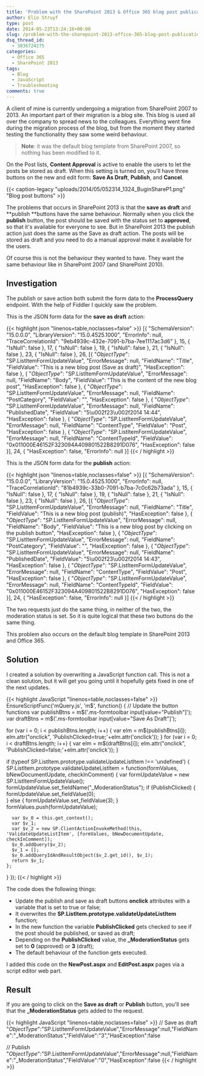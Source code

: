 ```yaml
---
title: 'Problem with the SharePoint 2013 & Office 365 blog post publication action'
author: Elio Struyf
type: post
date: 2014-05-23T13:24:16+00:00
slug: /problem-with-the-sharepoint-2013-office-365-blog-post-publication-action/
dsq_thread_id:
  - 3836724275
categories:
  - Office 365
  - SharePoint 2013
tags:
  - Blog
  - JavaScript
  - Troubleshooting
comments: true
---
```


A client of mine is currently undergoing a migration from SharePoint 2007 to 2013. An important part of their migration is a blog site. This blog is used all over the company to spread news to the colleagues. Everything went fine during the migration process of the blog, but from the moment they started testing the functionality they saw some weird behaviour.

> **Note**: it was the default blog template from SharePoint 2007, so nothing has been modified to it.

On the Post lists, **Content Approval** is active to enable the users to let the posts be stored as draft. When this setting is turned on, you'll have three buttons on the new and edit form: **Save As Draft**, **Publish**, and **Cancel**.

{{< caption-legacy "uploads/2014/05/052314_1324_BuginShareP1.png" "Blog post buttons" >}}

The problems that occurs in SharePoint 2013 is that the **save as draft** and **publish **buttons have the same behaviour. Normally when you click the **publish** button, the post should be saved with the status set to **approved**, so that it's available for everyone to see. But in SharePoint 2013 the publish action just does the same as the Save as draft action. The posts will be stored as draft and you need to do a manual approval make it available for the users.

Of course this is not the behaviour they wanted to have. They want the same behaviour like in SharePoint 2007 (and SharePoint 2010).

## Investigation

The publish or save action both submit the form data to the **ProcessQuery** endpoint. With the help of Fiddler I quickly saw the problem.

This is the JSON form data for the **save as draft** action:

{{< highlight json "linenos=table,noclasses=false" >}}
[{
  "SchemaVersion": "15.0.0.0",
  "LibraryVersion": "15.0.4525.1000",
  "ErrorInfo": null,
  "TraceCorrelationId": "9eb4939c-432e-7091-b7ba-7ee1117ac3d6"
}, 15, {
  "IsNull": false
}, 17, {
  "IsNull": false
}, 19, {
  "IsNull": false
}, 21, {
  "IsNull": false
}, 23, {
  "IsNull": false
}, 26, [{
  "_ObjectType_": "SP.ListItemFormUpdateValue",
  "ErrorMessage": null,
  "FieldName": "Title",
  "FieldValue": "This is a new blog post (Save as draft)",
  "HasException": false
}, {
  "_ObjectType_": "SP.ListItemFormUpdateValue",
  "ErrorMessage": null,
  "FieldName": "Body",
  "FieldValue": "This is the content of the new blog post",
  "HasException": false
}, {
  "_ObjectType_": "SP.ListItemFormUpdateValue",
  "ErrorMessage": null,
  "FieldName": "PostCategory",
  "FieldValue": "",
  "HasException": false
}, {
  "_ObjectType_": "SP.ListItemFormUpdateValue",
  "ErrorMessage": null,
  "FieldName": "PublishedDate",
  "FieldValue": "5\u002f23\u002f2014 14:44",
  "HasException": false
}, {
  "_ObjectType_": "SP.ListItemFormUpdateValue",
  "ErrorMessage": null,
  "FieldName": "ContentType",
  "FieldValue": "Post",
  "HasException": false
}, {
  "_ObjectType_": "SP.ListItemFormUpdateValue",
  "ErrorMessage": null,
  "FieldName": "ContentTypeId",
  "FieldValue": "0x011000E46152F323094A409801522B8291D076",
  "HasException": false
}], 24, {
  "HasException": false,
  "ErrorInfo": null
}]
{{< / highlight >}}

This is the JSON form data for the **publish** action:

{{< highlight json "linenos=table,noclasses=false" >}}
[{
  "SchemaVersion": "15.0.0.0",
  "LibraryVersion": "15.0.4525.1000",
  "ErrorInfo": null,
  "TraceCorrelationId": "81b4939c-33b0-7091-b7ba-7c0c62b73ada"
}, 15, {
  "IsNull": false
}, 17, {
  "IsNull": false
}, 19, {
  "IsNull": false
}, 21, {
  "IsNull": false
}, 23, {
  "IsNull": false
}, 26, [{
  "_ObjectType_": "SP.ListItemFormUpdateValue",
  "ErrorMessage": null,
  "FieldName": "Title",
  "FieldValue": "This is a new blog post (publish)",
  "HasException": false
}, {
  "_ObjectType_": "SP.ListItemFormUpdateValue",
  "ErrorMessage": null,
  "FieldName": "Body",
  "FieldValue": "This is a new blog post by clicking on the publish button",
  "HasException": false
}, {
  "_ObjectType_": "SP.ListItemFormUpdateValue",
  "ErrorMessage": null,
  "FieldName": "PostCategory",
  "FieldValue": "",
  "HasException": false
}, {
  "_ObjectType_": "SP.ListItemFormUpdateValue",
  "ErrorMessage": null,
  "FieldName": "PublishedDate",
  "FieldValue": "5\u002f23\u002f2014 14:43",
  "HasException": false
}, {
  "_ObjectType_": "SP.ListItemFormUpdateValue",
  "ErrorMessage": null,
  "FieldName": "ContentType",
  "FieldValue": "Post",
  "HasException": false
}, {
  "_ObjectType_": "SP.ListItemFormUpdateValue",
  "ErrorMessage": null,
  "FieldName": "ContentTypeId",
  "FieldValue": "0x011000E46152F323094A409801522B8291D076",
  "HasException": false
}], 24, {
  "HasException": false,
  "ErrorInfo": null
}]
{{< / highlight >}}

The two requests just do the same thing, in neither of the two, the moderation status is set. So it is quite logical that these two buttons do the same thing.

This problem also occurs on the default blog template in SharePoint 2013 and Office 365.

## Solution

I created a solution by overwriting a JavaScript function call. This is not a clean solution, but it will get you going until it hopefully gets fixed in one of the next updates.

{{< highlight JavaScript "linenos=table,noclasses=false" >}}
EnsureScriptFunc('mQuery.js', 'm$', function() {
  // Update the button functions
  var publishBtns = m$('.ms-formtoolbar input[value="Publish"]');
  var draftBtns = m$('.ms-formtoolbar input[value="Save As Draft"]');

  for (var i = 0; i < publishBtns.length; i++) {
    var elm = m$(publishBtns[i]);
    elm.attr("onclick", 'PublishClicked=true;'+elm.attr('onclick'));
  }
  for (var i = 0; i < draftBtns.length; i++) {
    var elm = m$(draftBtns[i]);
    elm.attr("onclick", 'PublishClicked=false;'+elm.attr('onclick'));
  }

  if (typeof SP.ListItem.prototype.validateUpdateListItem !== 'undefined') {
    SP.ListItem.prototype.validateUpdateListItem = function(formValues, bNewDocumentUpdate, checkInComment) {
      var formUpdateValue = new SP.ListItemFormUpdateValue();
      formUpdateValue.set_fieldName("_ModerationStatus");
      if (PublishClicked) {
        formUpdateValue.set_fieldValue(0);  
      } else {
        formUpdateValue.set_fieldValue(3);
      }
      formValues.push(formUpdateValue);

      var $v_0 = this.get_context();
      var $v_1;
      var $v_2 = new SP.ClientActionInvokeMethod(this, 'ValidateUpdateListItem', [formValues, bNewDocumentUpdate, checkInComment]);
      $v_0.addQuery($v_2);
      $v_1 = [];
      $v_0.addQueryIdAndResultObject($v_2.get_id(), $v_1);
      return $v_1;   
    };
  }
});
{{< / highlight >}}

The code does the following things:

*   Update the publish and save as draft buttons **onclick** attributes with a variable that is set to true or false;
*   It overwrites the **SP.ListItem.prototype.validateUpdateListItem** function;
*   In the new function the variable **PublishClicked** gets checked to see if the post should be published, or saved as draft;
*   Depending on the **PublishClicked** value, the **_ModerationStatus** gets set to **0** (approved) or **3** (draft);
*   The default behaviour of the function gets executed.

I added this code on the **NewPost.aspx** and **EditPost.aspx** pages via a script editor web part.

## Result

If you are going to click on the **Save as draft** or **Publish** button, you'll see that the **_ModerationStatus** gets added to the request.

{{< highlight JavaScript "linenos=table,noclasses=false" >}}
// Save as draft
"_ObjectType_":"SP.ListItemFormUpdateValue","ErrorMessage":null,"FieldName":"_ModerationStatus","FieldValue":"3","HasException":false

// Publish
"_ObjectType_":"SP.ListItemFormUpdateValue","ErrorMessage":null,"FieldName":"_ModerationStatus","FieldValue":"0","HasException":false
{{< / highlight >}}
